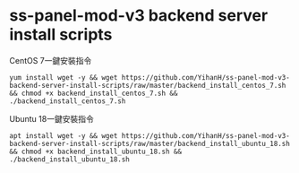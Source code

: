 # ss-panel-mod-v3 backend server install scripts
CentOS 7一鍵安裝指令
```
yum install wget -y && wget https://github.com/YihanH/ss-panel-mod-v3-backend-server-install-scripts/raw/master/backend_install_centos_7.sh && chmod +x backend_install_centos_7.sh && ./backend_install_centos_7.sh
```
Ubuntu 18一鍵安裝指令
```
apt install wget -y && wget https://github.com/YihanH/ss-panel-mod-v3-backend-server-install-scripts/raw/master/backend_install_ubuntu_18.sh && chmod +x backend_install_ubuntu_18.sh && ./backend_install_ubuntu_18.sh
```
